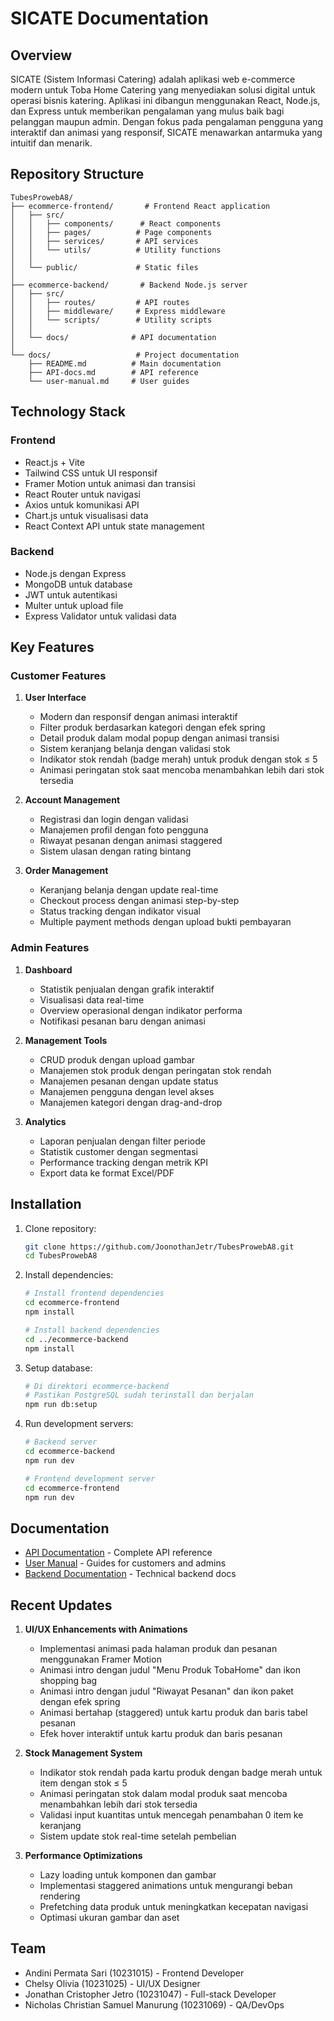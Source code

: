 # SICATE Documentation

## Overview
SICATE (Sistem Informasi Catering) adalah aplikasi web e-commerce modern untuk Toba Home Catering yang menyediakan solusi digital untuk operasi bisnis katering. Aplikasi ini dibangun menggunakan React, Node.js, dan Express untuk memberikan pengalaman yang mulus baik bagi pelanggan maupun admin. Dengan fokus pada pengalaman pengguna yang interaktif dan animasi yang responsif, SICATE menawarkan antarmuka yang intuitif dan menarik.

## Repository Structure
```
TubesProwebA8/
├── ecommerce-frontend/       # Frontend React application
│   ├── src/
│   │   ├── components/      # React components
│   │   ├── pages/          # Page components
│   │   ├── services/       # API services
│   │   └── utils/          # Utility functions
│   │
│   └── public/             # Static files
│
├── ecommerce-backend/       # Backend Node.js server
│   ├── src/
│   │   ├── routes/         # API routes
│   │   ├── middleware/     # Express middleware
│   │   └── scripts/        # Utility scripts
│   │
│   └── docs/              # API documentation
│
└── docs/                   # Project documentation
    ├── README.md          # Main documentation
    ├── API-docs.md        # API reference
    └── user-manual.md     # User guides
```

## Technology Stack

### Frontend
- React.js + Vite
- Tailwind CSS untuk UI responsif
- Framer Motion untuk animasi dan transisi
- React Router untuk navigasi
- Axios untuk komunikasi API
- Chart.js untuk visualisasi data
- React Context API untuk state management

### Backend
- Node.js dengan Express
- MongoDB untuk database
- JWT untuk autentikasi
- Multer untuk upload file
- Express Validator untuk validasi data

## Key Features

### Customer Features
1. **User Interface**
   - Modern dan responsif dengan animasi interaktif
   - Filter produk berdasarkan kategori dengan efek spring
   - Detail produk dalam modal popup dengan animasi transisi
   - Sistem keranjang belanja dengan validasi stok
   - Indikator stok rendah (badge merah) untuk produk dengan stok ≤ 5
   - Animasi peringatan stok saat mencoba menambahkan lebih dari stok tersedia

2. **Account Management**
   - Registrasi dan login dengan validasi
   - Manajemen profil dengan foto pengguna
   - Riwayat pesanan dengan animasi staggered
   - Sistem ulasan dengan rating bintang

3. **Order Management**
   - Keranjang belanja dengan update real-time
   - Checkout process dengan animasi step-by-step
   - Status tracking dengan indikator visual
   - Multiple payment methods dengan upload bukti pembayaran

### Admin Features
1. **Dashboard**
   - Statistik penjualan dengan grafik interaktif
   - Visualisasi data real-time
   - Overview operasional dengan indikator performa
   - Notifikasi pesanan baru dengan animasi

2. **Management Tools**
   - CRUD produk dengan upload gambar
   - Manajemen stok produk dengan peringatan stok rendah
   - Manajemen pesanan dengan update status
   - Manajemen pengguna dengan level akses
   - Manajemen kategori dengan drag-and-drop

3. **Analytics**
   - Laporan penjualan dengan filter periode
   - Statistik customer dengan segmentasi
   - Performance tracking dengan metrik KPI
   - Export data ke format Excel/PDF

## Installation

1. Clone repository:
   ```bash
   git clone https://github.com/JoonothanJetr/TubesProwebA8.git
   cd TubesProwebA8
   ```

2. Install dependencies:
   ```bash
   # Install frontend dependencies
   cd ecommerce-frontend
   npm install

   # Install backend dependencies
   cd ../ecommerce-backend
   npm install
   ```

3. Setup database:
   ```bash
   # Di direktori ecommerce-backend
   # Pastikan PostgreSQL sudah terinstall dan berjalan
   npm run db:setup
   ```

4. Run development servers:
   ```bash
   # Backend server
   cd ecommerce-backend
   npm run dev

   # Frontend development server
   cd ecommerce-frontend
   npm run dev
   ```

## Documentation

- [API Documentation](API-docs.md) - Complete API reference
- [User Manual](user-manual.md) - Guides for customers and admins
- [Backend Documentation](../ecommerce-backend/docs/API.md) - Technical backend docs

## Recent Updates

1. **UI/UX Enhancements with Animations**
   - Implementasi animasi pada halaman produk dan pesanan menggunakan Framer Motion
   - Animasi intro dengan judul "Menu Produk TobaHome" dan ikon shopping bag
   - Animasi intro dengan judul "Riwayat Pesanan" dan ikon paket dengan efek spring
   - Animasi bertahap (staggered) untuk kartu produk dan baris tabel pesanan
   - Efek hover interaktif untuk kartu produk dan baris pesanan

2. **Stock Management System**
   - Indikator stok rendah pada kartu produk dengan badge merah untuk item dengan stok ≤ 5
   - Animasi peringatan stok dalam modal produk saat mencoba menambahkan lebih dari stok tersedia
   - Validasi input kuantitas untuk mencegah penambahan 0 item ke keranjang
   - Sistem update stok real-time setelah pembelian

3. **Performance Optimizations**
   - Lazy loading untuk komponen dan gambar
   - Implementasi staggered animations untuk mengurangi beban rendering
   - Prefetching data produk untuk meningkatkan kecepatan navigasi
   - Optimasi ukuran gambar dan aset

## Team

- Andini Permata Sari (10231015) - Frontend Developer
- Chelsy Olivia (10231025) - UI/UX Designer
- Jonathan Cristopher Jetro (10231047) - Full-stack Developer
- Nicholas Christian Samuel Manurung (10231069) - QA/DevOps
